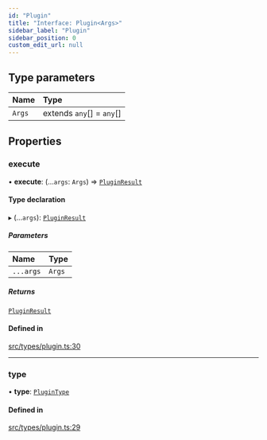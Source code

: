 ```yaml
---
id: "Plugin"
title: "Interface: Plugin<Args>"
sidebar_label: "Plugin"
sidebar_position: 0
custom_edit_url: null
---
```


## Type parameters

| Name | Type |
| :------ | :------ |
| `Args` | extends `any`[] = `any`[] |

## Properties

### execute

• **execute**: (...`args`: `Args`) => [`PluginResult`](../modules.md#pluginresult)

#### Type declaration

▸ (...`args`): [`PluginResult`](../modules.md#pluginresult)

##### Parameters

| Name | Type |
| :------ | :------ |
| `...args` | `Args` |

##### Returns

[`PluginResult`](../modules.md#pluginresult)

#### Defined in

[src/types/plugin.ts:30](https://github.com/sern-handler/handler/blob/b641472/src/types/plugin.ts#L30)

___

### type

• **type**: [`PluginType`](../enums/PluginType.md)

#### Defined in

[src/types/plugin.ts:29](https://github.com/sern-handler/handler/blob/b641472/src/types/plugin.ts#L29)
